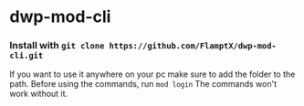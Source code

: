 # dwp-mod-cli
### Install with `git clone https://github.com/FlamptX/dwp-mod-cli.git`
If you want to use it anywhere on your pc make sure to add the folder to the path.
Before using the commands, run `mod login`
The commands won't work without it.
